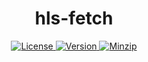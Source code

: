 <h1 align="center">hls-fetch</h1>

<p align="center">
  <a href="https://github.com/qq15725/hls-fetch/blob/master/LICENSE" class="mr-3">
    <img src="https://img.shields.io/npm/l/hls-fetch.svg" alt="License">
  </a>
  <a href="https://www.npmjs.com/package/hls-fetch">
    <img src="https://img.shields.io/npm/v/hls-fetch.svg" alt="Version">
  </a>
  <a href="https://cdn.jsdelivr.net/npm/hls-fetch/dist/index.js">
    <img src="https://img.shields.io/bundlephobia/minzip/hls-fetch" alt="Minzip">
  </a>
</p>
